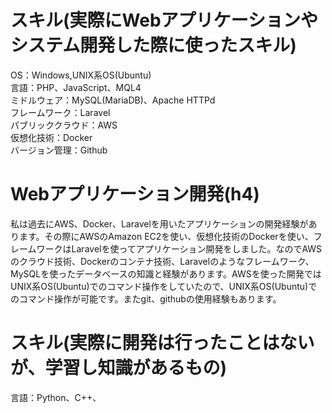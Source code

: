 # スキル(実際にWebアプリケーションやシステム開発した際に使ったスキル)
OS：Windows,UNIX系OS(Ubuntu)<br>
言語：PHP、JavaScript、MQL4<br>
ミドルウェア：MySQL(MariaDB)、Apache HTTPd <br>
フレームワーク：Laravel<br>
パブリッククラウド：AWS<br>
仮想化技術：Docker<br>
バージョン管理：Github<br>
# Webアプリケーション開発(h4)
私は過去にAWS、Docker、Laravelを用いたアプリケーションの開発経験があります。その際にAWSのAmazon EC2を使い、仮想化技術のDockerを使い、フレームワークはLaravelを使ってアプリケーション開発をしました。なのでAWSのクラウド技術、Dockerのコンテナ技術、Laravelのようなフレームワーク、MySQLを使ったデータベースの知識と経験があります。AWSを使った開発ではUNIX系OS(Ubuntu)でのコマンド操作をしていたので、UNIX系OS(Ubuntu)でのコマンド操作が可能です。またgit、githubの使用経験もあります。
# スキル(実際に開発は行ったことはないが、学習し知識があるもの)
言語：Python、C++、

